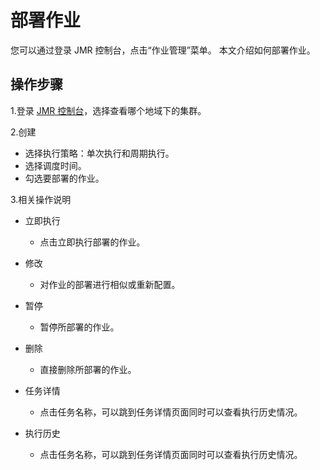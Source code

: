 # 部署作业

您可以通过登录 JMR 控制台，点击“作业管理”菜单。
本文介绍如何部署作业。

## 操作步骤
1.登录 [JMR 控制台](https://xdata.jdcloud.com/rmgr/resources/res-manage/custom-resources.html#/)，选择查看哪个地域下的集群。

2.创建
 - 选择执行策略：单次执行和周期执行。
 - 选择调度时间。
 - 勾选要部署的作业。
 
3.相关操作说明

 - 立即执行
   - 点击立即执行部署的作业。 
   
 - 修改
   - 对作业的部署进行相似或重新配置。
   
 - 暂停
   - 暂停所部署的作业。 
   
 - 删除
   - 直接删除所部署的作业。
   
 - 任务详情
   - 点击任务名称，可以跳到任务详情页面同时可以查看执行历史情况。
   
 - 执行历史
   - 点击任务名称，可以跳到任务详情页面同时可以查看执行历史情况。
 




	   


